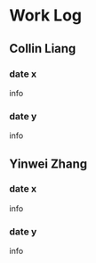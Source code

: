 # Work Log

## Collin Liang

### date x

info

### date y

info


## Yinwei Zhang

### date x

info

### date y

info
